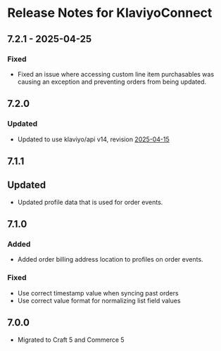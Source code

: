 # Release Notes for KlaviyoConnect

## 7.2.1 - 2025-04-25

### Fixed

- Fixed an issue where accessing custom line item purchasables was causing an exception and preventing orders from being updated.

## 7.2.0

### Updated

- Updated to use klaviyo/api v14, revision [2025-04-15](https://developers.klaviyo.com/en/docs/changelog_#revision-2025-04-15-ga)

## 7.1.1

## Updated

- Updated profile data that is used for order events.

## 7.1.0

### Added

- Added order billing address location to profiles on order events. 

### Fixed

- Use correct timestamp value when syncing past orders
- Use correct value format for normalizing list field values


## 7.0.0

- Migrated to Craft 5 and Commerce 5


